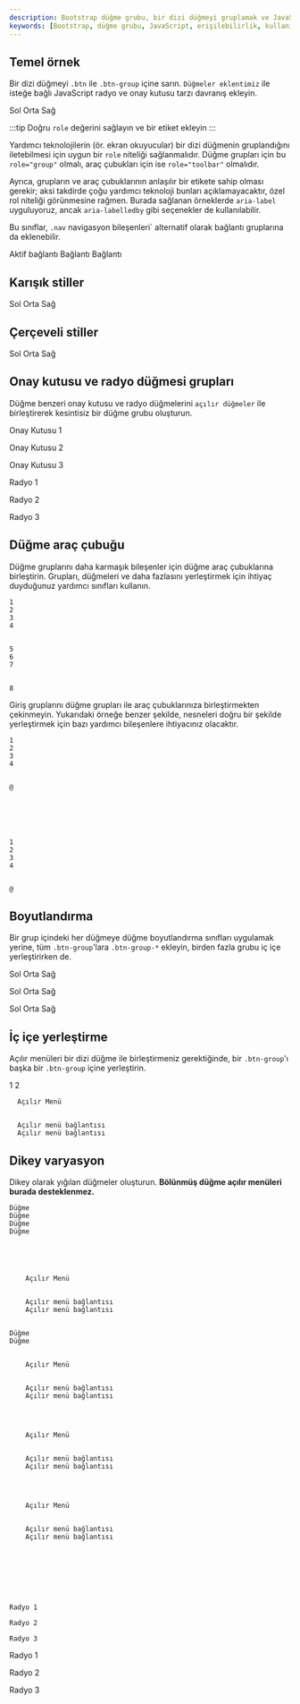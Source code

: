 ```yaml
---
description: Bootstrap düğme grubu, bir dizi düğmeyi gruplamak ve JavaScript ile güçlendirmek için olanak tanır. Kullanıcı dostu bir arayüz sağlar ve erişilebilirlik standartlarına uygundur. 
keywords: [Bootstrap, düğme grubu, JavaScript, erişilebilirlik, kullanıcı arayüzü, düğme stilleri, form elemanları]
---
```


## Temel örnek

Bir dizi düğmeyi `.btn` ile `.btn-group` içine sarın. `Düğmeler eklentimiz` ile isteğe bağlı JavaScript radyo ve onay kutusu tarzı davranış ekleyin.

  Sol
  Orta
  Sağ

:::tip
Doğru `role` değerini sağlayın ve bir etiket ekleyin
:::

Yardımcı teknolojilerin (ör. ekran okuyucular) bir dizi düğmenin gruplandığını iletebilmesi için uygun bir `role` niteliği sağlanmalıdır. Düğme grupları için bu `role="group"` olmalı, araç çubukları için ise `role="toolbar"` olmalıdır.

Ayrıca, grupların ve araç çubuklarının anlaşılır bir etikete sahip olması gerekir; aksi takdirde çoğu yardımcı teknoloji bunları açıklamayacaktır, özel rol niteliği görünmesine rağmen. Burada sağlanan örneklerde `aria-label` uyguluyoruz, ancak `aria-labelledby` gibi seçenekler de kullanılabilir.

Bu sınıflar, `.nav` navigasyon bileşenleri` alternatif olarak bağlantı gruplarına da eklenebilir.

  Aktif bağlantı
  Bağlantı
  Bağlantı

## Karışık stiller

  Sol
  Orta
  Sağ

## Çerçeveli stiller

  Sol
  Orta
  Sağ

## Onay kutusu ve radyo düğmesi grupları

Düğme benzeri onay kutusu ve radyo düğmelerini `açılır düğmeler` ile birleştirerek kesintisiz bir düğme grubu oluşturun.

  
  Onay Kutusu 1

  
  Onay Kutusu 2

  
  Onay Kutusu 3

  
  Radyo 1

  
  Radyo 2

  
  Radyo 3

## Düğme araç çubuğu

Düğme gruplarını daha karmaşık bileşenler için düğme araç çubuklarına birleştirin. Grupları, düğmeleri ve daha fazlasını yerleştirmek için ihtiyaç duyduğunuz yardımcı sınıfları kullanın.

  
    1
    2
    3
    4
  
  
    5
    6
    7
  
  
    8
  

Giriş gruplarını düğme grupları ile araç çubuklarınıza birleştirmekten çekinmeyin. Yukarıdaki örneğe benzer şekilde, nesneleri doğru bir şekilde yerleştirmek için bazı yardımcı bileşenlere ihtiyacınız olacaktır.

  
    1
    2
    3
    4
  
  
    @
    
  



  
    1
    2
    3
    4
  
  
    @
    
  

## Boyutlandırma

Bir grup içindeki her düğmeye düğme boyutlandırma sınıfları uygulamak yerine, tüm `.btn-group`'lara `.btn-group-*` ekleyin, birden fazla grubu iç içe yerleştirirken de.

  Sol
  Orta
  Sağ



  Sol
  Orta
  Sağ



  Sol
  Orta
  Sağ

## İç içe yerleştirme

Açılır menüleri bir dizi düğme ile birleştirmeniz gerektiğinde, bir `.btn-group`'ı başka bir `.btn-group` içine yerleştirin.

  1
  2

  
    
      Açılır Menü
    
    
      Açılır menü bağlantısı
      Açılır menü bağlantısı
    
  

## Dikey varyasyon

Dikey olarak yığılan düğmeler oluşturun. **Bölünmüş düğme açılır menüleri burada desteklenmez.**

  
    Düğme
    Düğme
    Düğme
    Düğme
  

  
    
      
        Açılır Menü
      
      
        Açılır menü bağlantısı
        Açılır menü bağlantısı
      
    
    Düğme
    Düğme
    
      
        Açılır Menü
      
      
        Açılır menü bağlantısı
        Açılır menü bağlantısı
      
    
    
      
        Açılır Menü
      
      
        Açılır menü bağlantısı
        Açılır menü bağlantısı
      
    
    
      
        Açılır Menü
      
      
        Açılır menü bağlantısı
        Açılır menü bağlantısı
      
    
  



  
    
    Radyo 1
    
    Radyo 2
    
    Radyo 3
  

  
  Radyo 1
  
  Radyo 2
  
  Radyo 3

